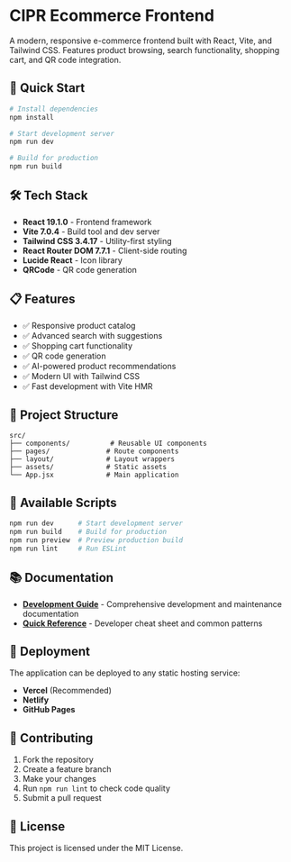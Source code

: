 # CIPR Ecommerce Frontend

A modern, responsive e-commerce frontend built with React, Vite, and Tailwind CSS. Features product browsing, search functionality, shopping cart, and QR code integration.

## 🚀 Quick Start

```bash
# Install dependencies
npm install

# Start development server
npm run dev

# Build for production
npm run build
```

## 🛠 Tech Stack

- **React 19.1.0** - Frontend framework
- **Vite 7.0.4** - Build tool and dev server
- **Tailwind CSS 3.4.17** - Utility-first styling
- **React Router DOM 7.7.1** - Client-side routing
- **Lucide React** - Icon library
- **QRCode** - QR code generation

## 📋 Features

- ✅ Responsive product catalog
- ✅ Advanced search with suggestions
- ✅ Shopping cart functionality
- ✅ QR code generation
- ✅ AI-powered product recommendations
- ✅ Modern UI with Tailwind CSS
- ✅ Fast development with Vite HMR

## 📁 Project Structure

```
src/
├── components/          # Reusable UI components
├── pages/              # Route components
├── layout/             # Layout wrappers
├── assets/             # Static assets
└── App.jsx             # Main application
```

## 🔧 Available Scripts

```bash
npm run dev      # Start development server
npm run build    # Build for production
npm run preview  # Preview production build
npm run lint     # Run ESLint
```

## 📚 Documentation

- **[Development Guide](./DEVELOPMENT.md)** - Comprehensive development and maintenance documentation
- **[Quick Reference](./QUICK-REFERENCE.md)** - Developer cheat sheet and common patterns

## 🚢 Deployment

The application can be deployed to any static hosting service:

- **Vercel** (Recommended)
- **Netlify**
- **GitHub Pages**

## 🤝 Contributing

1. Fork the repository
2. Create a feature branch
3. Make your changes
4. Run `npm run lint` to check code quality
5. Submit a pull request

## 📄 License

This project is licensed under the MIT License.
